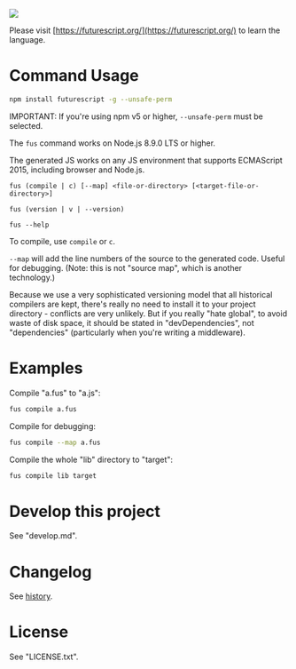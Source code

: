 [![](https://futurescript.org/readme-splash.png)](https://futurescript.org/)

Please visit [https://futurescript.org/](https://futurescript.org/) to learn the language.

Command Usage
=============

```bash
npm install futurescript -g --unsafe-perm
```

IMPORTANT: If you're using npm v5 or higher, `--unsafe-perm` must be selected.

The `fus` command works on Node.js 8.9.0 LTS or higher.

The generated JS works on any JS environment that supports ECMAScript 2015, including browser and Node.js.

```
fus (compile | c) [--map] <file-or-directory> [<target-file-or-directory>]

fus (version | v | --version)

fus --help
```

To compile, use `compile` or `c`.

`--map` will add the line numbers of the source to the generated code. Useful for debugging. (Note: this is not "source map", which is another technology.)

Because we use a very sophisticated versioning model that all historical compilers are kept, there's really no need to install it to your project directory - conflicts are very unlikely. But if you really "hate global", to avoid waste of disk space, it should be stated in "devDependencies", not "dependencies" (particularly when you're writing a middleware).

Examples
========

Compile "a.fus" to "a.js":

```bash
fus compile a.fus
```

Compile for debugging:

```bash
fus compile --map a.fus
```

Compile the whole "lib" directory to "target":

```bash
fus compile lib target
```

Develop this project
====================

See "develop.md".

Changelog
=========

See [history](https://futurescript.org/).

License
=======

See "LICENSE.txt".
